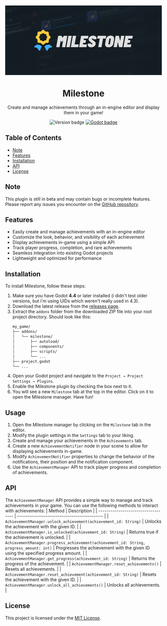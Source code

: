 <p align="center">
  <img alt="Milestone logo" src="https://raw.githubusercontent.com/jelolul/milestone/refs/heads/main/assets/logo/cover.png">
</p>

<h1 align="center">Milestone</h1>
<p align="center">
  Create and manage achievements through an in-engine editor and display them in your game!
</p>
<p align="center">
  <img alt="Version badge" src="https://img.shields.io/badge/milestone_version-v1.0.1.beta-eee?style=flat&logoSize=auto&labelColor=eee&color=FFCC3F">
  <a href="https://godotengine.org/download/windows/">
    <img alt="Godot badge" src="https://img.shields.io/badge/godot-v4.4%2B-478cbf?style=flat&logo=godotengine&logoSize=auto&labelColor=eee&color=478cbf">
  </a>
</p>


## Table of Contents
- [Note](#note)
- [Features](#features)
- [Installation](#installation)
- [API](#api)
- [License](#license)

## Note
This plugin is still in beta and may contain bugs or incomplete features. Please report any issues you encounter on the [GitHub repository](https://github.com/jelolul/milestone/issues).

## Features
- Easily create and manage achievements with an in-engine editor
- Customize the look, behavior, and visibility of each achievement
- Display achievements in-game using a simple API
- Track player progress, completion, and rare achievements
- Seamless integration into existing Godot projects
- Lightweight and optimized for performance

## Installation
To install Milestone, follow these steps:
1. Make sure you have Godot **4.4** or later installed (i didn't test older versions, but i'm using UIDs which weren't really used in 4.3).
1. Download the latest release from the [releases page](https://github.com/jelolul/milestone/releases).
2. Extract the `addons` folder from the downloaded ZIP file into your root project directory. Should look like this:
   ```
   my_game/
   ├── addons/
   │   └── milestone/
   │       ├── autoload/
   │       ├── components/
   │       ├── scripts/
   │       └── ...
   ├── project.godot
   └── ...
   ```
3. Open your Godot project and navigate to the `Project → Project Settings → Plugins`.
4. Enable the Milestone plugin by checking the box next to it.
5. You will see a new `Milestone` tab at the top in the editor. Click on it to open the Milestone manager. Have fun!

## Usage
1. Open the Milestone manager by clicking on the `Milestone` tab in the editor.
2. Modify the plugin settings in the `Settings` tab to your liking.
3. Create and manage your achievements in the `Achievements` tab.
4. Create a new `AchievementNotifier` node in your scene to allow for displaying achievements in-game.
5. Modify `AchievementNotifier` properties to change the behavior of the notifications, their position and the notification component.
6. Use the `AchievementManager` API to track player progress and completion of achievements.

## API
The `AchievementManager` API provides a simple way to manage and track achievements in your game. You can use the following methods to interact with achievements:
| Method                              | Description                                 |
| ----------------------------------- | ------------------------------------------- |
| `AchievementManager.unlock_achievement(achievement_id: String)`      | Unlocks the achievement with the given ID.   |
| `AchievementManager.is_unlocked(achievement_id: String)` | Returns true if the achievement is unlocked. |
| `AchievementManager.progress_achievement(achievement_id: String, progress_amount: int)`      | Progresses the achievement with the given ID using the specified progress amount.  |
| `AchievementManager.get_progress(achievement_id: String)`      | Returns the progress of the achievement.  |
| `AchievementManager.reset_achievements()`             | Resets all achievements.                     |
| `AchievementManager.reset_achievement(achievement_id: String)`             | Resets the achievement with the given ID.                     |
| `AchievementManager.unlock_all_achievements()`             | Unlocks all achievements.                     |

## License
This project is licensed under the [MIT License](https://github.com/jelolul/milestone?tab=MIT-1-ov-file).

